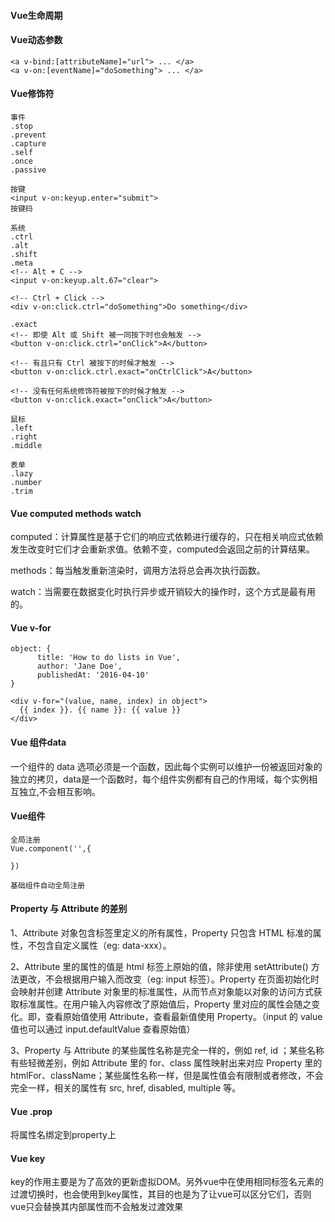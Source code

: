 #### Vue生命周期

#### Vue动态参数

```
<a v-bind:[attributeName]="url"> ... </a>
<a v-on:[eventName]="doSomething"> ... </a>
```

#### Vue修饰符

```
事件
.stop
.prevent
.capture
.self
.once
.passive

按键
<input v-on:keyup.enter="submit">
按键码

系统
.ctrl
.alt
.shift
.meta
<!-- Alt + C -->
<input v-on:keyup.alt.67="clear">

<!-- Ctrl + Click -->
<div v-on:click.ctrl="doSomething">Do something</div>

.exact
<!-- 即使 Alt 或 Shift 被一同按下时也会触发 -->
<button v-on:click.ctrl="onClick">A</button>

<!-- 有且只有 Ctrl 被按下的时候才触发 -->
<button v-on:click.ctrl.exact="onCtrlClick">A</button>

<!-- 没有任何系统修饰符被按下的时候才触发 -->
<button v-on:click.exact="onClick">A</button>

鼠标
.left
.right
.middle

表单
.lazy
.number
.trim
```

#### Vue computed methods watch

computed：计算属性是基于它们的响应式依赖进行缓存的，只在相关响应式依赖发生改变时它们才会重新求值。依赖不变，computed会返回之前的计算结果。

methods：每当触发重新渲染时，调用方法将总会再次执行函数。

watch：当需要在数据变化时执行异步或开销较大的操作时，这个方式是最有用的。

#### Vue v-for

```
object: {
      title: 'How to do lists in Vue',
      author: 'Jane Doe',
      publishedAt: '2016-04-10'
}
    
<div v-for="(value, name, index) in object">
  {{ index }}. {{ name }}: {{ value }}
</div>
```

#### Vue 组件data

一个组件的 data 选项必须是一个函数，因此每个实例可以维护一份被返回对象的独立的拷贝，data是一个函数时，每个组件实例都有自己的作用域，每个实例相互独立,不会相互影响。

#### Vue组件

```
全局注册
Vue.component('',{
    
})

基础组件自动全局注册
```

#### Property 与 Attribute 的差别

1、Attribute 对象包含标签里定义的所有属性，Property 只包含 HTML 标准的属性，不包含自定义属性（eg: data-xxx）。

2、Attribute 里的属性的值是 html 标签上原始的值，除非使用 setAttribute() 方法更改，不会根据用户输入而改变（eg: input 标签）。Property 在页面初始化时会映射并创建 Attribute 对象里的标准属性，从而节点对象能以对象的访问方式获取标准属性。在用户输入内容修改了原始值后，Property 里对应的属性会随之变化。即，查看原始值使用 Attribute，查看最新值使用 Property。（input 的 value 值也可以通过 input.defaultValue 查看原始值）

3、Property 与 Attribute 的某些属性名称是完全一样的，例如 ref, id ；某些名称有些轻微差别，例如 Attribute 里的 for、class 属性映射出来对应 Property 里的 htmlFor、className；某些属性名称一样，但是属性值会有限制或者修改，不会完全一样，相关的属性有 src, href, disabled, multiple 等。

#### Vue .prop

将属性名绑定到property上

#### Vue key

key的作用主要是为了高效的更新虚拟DOM。另外vue中在使用相同标签名元素的过渡切换时，也会使用到key属性，其目的也是为了让vue可以区分它们，否则vue只会替换其内部属性而不会触发过渡效果